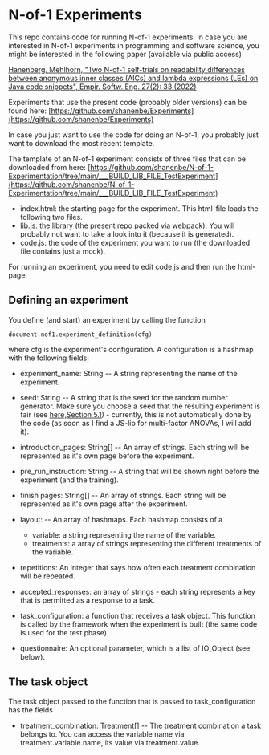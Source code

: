 # N-of-1 Experiments

This repo contains code for running N-of-1 experiments. In case you are interested in N-of-1 experiments in programming and software science, you might be interested in the following paper (available via public access)

[Hanenberg, Mehlhorn, "Two N-of-1 self-trials on readability differences between anonymous inner classes (AICs) and lambda expressions (LEs) on Java code snippets", Empir. Softw. Eng. 27(2): 33 (2022)](https://doi.org/10.1007/s10664-021-10077-3)

Experiments that use the present code (probably older versions) can be found here:
[https://github.com/shanenbe/Experiments](https://github.com/shanenbe/Experiments)

In case you just want to use the code for doing an N-of-1, you probably just want to download the most recent template. 


The template of an N-of-1 experiment consists of three files that can be downloaded from here:
[https://github.com/shanenbe/N-of-1-Experimentation/tree/main/___BUILD_LIB_FILE_TestExperiment](https://github.com/shanenbe/N-of-1-Experimentation/tree/main/___BUILD_LIB_FILE_TestExperiment)
- index.html: the starting page for the experiment. This html-file loads the following two files.
- lib.js: the library (the present repo packed via webpack). You will probably not want to take a look into it (because it is generated).
- code.js: the code of the experiment you want to run (the downloaded file contains just a mock).

For running an experiment, you need to edit code.js and then run the html-page.

## Defining an experiment
You define (and start) an experiment by calling the function

```
document.nof1.experiment_definition(cfg)
```
where cfg is the experiment's configuration. A configuration is a hashmap with the following fields:

- experiment_name: String --
  A string representing the name of the experiment.

- seed: String --
  A string that is the seed for the random number generator. Make sure you choose a seed that the resulting experiment is fair (see [here,Section 5.1](https://doi.org/10.1007/s10664-021-10077-3)) - 
  currently, this is not automatically done by the code (as soon as I find a JS-lib for multi-factor ANOVAs, I will add it).

- introduction_pages: String[] -- 
  An array of strings. Each string will be represented as it's own page before the experiment.

- pre_run_instruction: String -- 
  A string that will be shown right before the experiment (and the training).

- finish pages: String[] -- 
  An array of strings. Each string will be represented as it's own page after the experiment.

- layout: --
  An array of hashmaps. Each hashmap consists of a 
  - variable: a string representing the name of the variable.
  - treatments: a array of strings representing the different treatments of the variable. 

- repetitions:
  An integer that says how often each treatment combination will be repeated.

- accepted_responses: an array of strings - each string represents a key that is permitted as a response to a task.

- task_configuration: a function that receives a task object. This function is called by the framework when the experiment is built (the same code is used for the test phase).

- questionnaire: An optional parameter, which is a list of IO_Object (see below).

## The task object
The task object passed to the function that is passed to task_configuration has the fields

- treatment_combination: Treatment[] --
The treatment combination a task belongs to. You can access the variable name via treatment.variable.name, its value via treatment.value.


